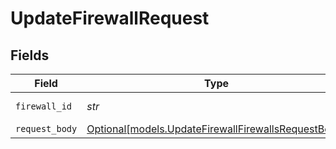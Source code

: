 # UpdateFirewallRequest


## Fields

| Field                                                                                                  | Type                                                                                                   | Required                                                                                               | Description                                                                                            |
| ------------------------------------------------------------------------------------------------------ | ------------------------------------------------------------------------------------------------------ | ------------------------------------------------------------------------------------------------------ | ------------------------------------------------------------------------------------------------------ |
| `firewall_id`                                                                                          | *str*                                                                                                  | :heavy_check_mark:                                                                                     | The Firewall ID                                                                                        |
| `request_body`                                                                                         | [Optional[models.UpdateFirewallFirewallsRequestBody]](../models/updatefirewallfirewallsrequestbody.md) | :heavy_minus_sign:                                                                                     | N/A                                                                                                    |